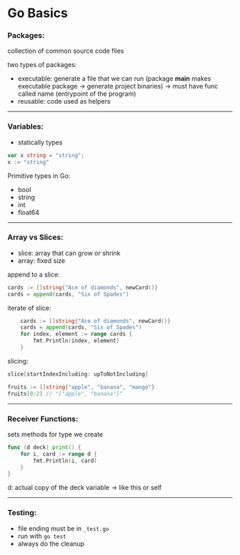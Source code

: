 # Go Basics
### Packages: 
collection of common source code files

two types of packages:
- executable: generate a file that we can run (package **main** makes executable package -> generate project binaries) -> must have func called name (entrypoint of the program)
- reusable: code used as helpers
___
### Variables:
- statically types

```go
var x string = "string";
x := "string"
```
Primitive types in Go:
- bool
- string
- int
- float64
___
### Array vs Slices:
- slice: array that can grow or shrink
- array: fixed size

append to a slice:
```go
cards := []string{"Ace of diamonds", newCard()}
cards = append(cards, "Six of Spades")
```


iterate of slice:
```go
	cards := []string{"Ace of diamonds", newCard()}
	cards = append(cards, "Six of Spades")
	for index, element := range cards {
		fmt.Println(index, element)
	}
```

slicing:
```go
slice[startIndexIncluding: upToNotIncluding]
```

```go
fruits := []string{"apple", "banana", "mango"}
fruits[0:2] // "["apple", "banana"]"
```

____
### Receiver Functions:
sets methods for type we create
```go
func (d deck) print() {
	for i, card := range d {
		fmt.Println(i, card)
	}
}
```

d: actual copy of the deck variable -> like this or self 
___
### Testing:
- file ending must be in `_test.go`
- run with `go test`
- always do the cleanup